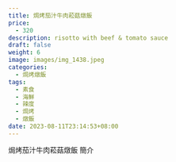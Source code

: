 ```yaml
---
title: 焗烤茄汁牛肉菘菇燉飯
price:
  - 320
description: risotto with beef & tomato sauce
draft: false
weight: 6
image: images/img_1438.jpeg
categories:
  - 焗烤燉飯
tags:
  - 素食
  - 海鮮
  - 辣度
  - 焗烤
  - 燉飯
date: 2023-08-11T23:14:53+08:00
---
```


焗烤茄汁牛肉菘菇燉飯 簡介
